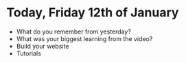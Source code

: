 # Today, Friday 12th of January

* What do you remember from yesterday?
* What was your biggest learning from the video?
* Build your website
* Tutorials
